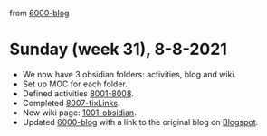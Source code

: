 from [6000-blog](../../../6000-blog.md)
# Sunday (week 31), 8-8-2021
- We now have 3 obsidian folders: activities, blog and wiki.
- Set up MOC for each folder.
- Defined activities [8001-8008](../../../../8activities/8000-pendingActivities.md).
- Completed [8007-fixLinks](8007-fixLinks.md).
- New wiki page: [1001-obsidian](../../../../1wiki/1001-obsidian.md).
- Updated [6000-blog](../../../6000-blog.md) with a link to the original blog on [Blogspot](https://asynchronous-entities.blogspot.com/).
